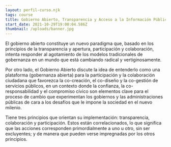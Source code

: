 ```yaml
---
layout: perfil-curso.njk
tags: course
title: Gobierno Abierto, Transparencia y Acceso a la Información Pública
start_date: 2021-10-29T19:00:04.586Z
thumbnail: /uploads/banner.jpg
---
```

El gobierno abierto constituye un nuevo paradigma que, basado en los principios de la transparencia y apertura, participación y colaboración, intenta responder al agotamiento de los modelos tradicionales de gobernanza en un mundo que está cambiando radical y vertiginosamente.

Por otro lado, el Gobierno Abierto discute la idea de entenderlo como una plataforma (gobernanza abierta) para la participación y la colaboración ciudadana que favorezca la co-creación, el co-diseño y la co-gestión de servicios públicos, en un contexto donde la confianza, la co-responsabilidad y el compromiso cívico son elementos clave para el proceso de cambio que experimentan los gobiernos y las administraciones públicas de cara a los desafíos que le impone la sociedad en el nuevo milenio.

Tiene tres principios que orientan su implementación: transparencia, colaboración y participación. Estos están correlacionados, lo que significa que las acciones corresponden primordialmente a uno u otro, sin ser excluyentes; y de manera que pueden verse impregnadas por los otros principios.

```

```